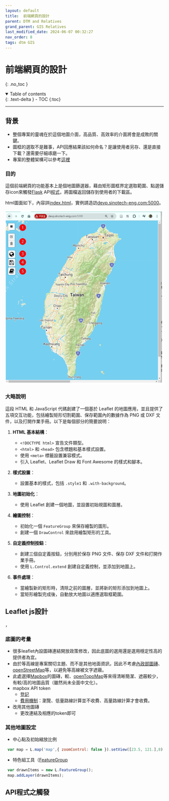 ```yaml
---
layout: default
title:  前端網頁的設計
parent: DTM and Relatives
grand_parent: GIS Relatives
last_modified_date: 2024-06-07 00:32:27
nav_order: 8
tags: dtm GIS
---
```


# 前端網頁的設計
{: .no_toc }

<details open markdown="block">
  <summary>
    Table of contents
  </summary>
  {: .text-delta }
- TOC
{:toc}
</details>

---
## 背景

- 整個專案的靈魂在於這個地圖介面，高品質、高效率的介面將會是成敗的關鍵。
- 圖框的選取不是難事，API回應結果該如何命名？是讓使用者另存、還是直接下載？還需要仔細琢磨一下。
- 專案的整體架構可以參考[這裡](https://sinotec2.github.io/Utilities/GIS/DTM/app/#整體流程)

### 目的

這個前端網頁的功能基本上是個地圖篩選器，藉由矩形圖框界定選取範圍、點選儲存icon來觸發[Flask](https://flask.palletsprojects.com/en/3.0.x/) API[程式](./app.md)，將圖檔返回儲存到使用者的下載區。

html圖面如下，內容詳[index.html](./index.html)，實例請造訪[devp.sinotech-eng.com:5000](http://devp.sinotech-eng.com:5000)。

![](./pngs/2024-06-06-17-50-49.png)

### 大略說明

這段 HTML 和 JavaScript 代碼創建了一個基於 Leaflet 的地圖應用，並且提供了五項交互功能，包括繪製矩形切割範圍、保存範圍內的數據作為 PNG 或 DXF 文件，以及打開作業手冊。以下是每個部分的簡要說明：

1. **HTML 基本結構**：
   - `<!DOCTYPE html>` 宣告文件類型。
   - `<html>` 和 `<head>` 包含標題和基本樣式設置。
   - 使用 `<meta>` 標籤設置兼容模式。
   - 引入 Leaflet、Leaflet Draw 和 Font Awesome 的樣式和腳本。

2. **樣式設置**：
   - 設置基本的樣式，包括 `.style1` 和 `.with-background`。

3. **地圖初始化**：
   - 使用 Leaflet 創建一個地圖，並設置初始視圖和圖層。

4. **繪圖控制**：
   - 初始化一個 `FeatureGroup` 來保存繪製的圖形。
   - 創建一個 `DrawControl` 來啟用繪製矩形的工具。

5. **自定義控制按鈕**：
   - 創建三個自定義按鈕，分別用於保存 PNG 文件、保存 DXF 文件和打開作業手冊。
   - 使用 `L.Control.extend` 創建自定義控制，並添加到地圖上。

6. **事件處理**：
   - 當繪製新的矩形時，清除之前的圖層，並將新的矩形添加到地圖上。
   - 當矩形繪製完成後，自動放大地圖以適應選取框範圍。

## Leaflet js設計
，
### 底圖的考量

- 很多leaflet內設圖磚連結開放政策修改，因此底圖的選用還是選用穩定性高的提供者為宜。
- 由於等高線是專案關切主題、而不是其他地面資訊，因此不考慮[內政部圖磚](https://maps.nlsc.gov.tw/T09/mapshow.action?In_type=web)、[openStreetMap](https://www.openstreetmap.org/#map=7/23.611/120.768)等，以避免等高線被文字遮蔽。
- 此處選擇[Mapbox](https://www.mapbox.com/)的圖磚，較、[openTopoMap](https://opentopomap.org)等來得清晰簡潔、遮蔽較少，有較/高的地圖品質（雖然尚未全面中文化）。
- mapbox API token
   - [登記](https://docs.mapbox.com/api/overview/)
   - [費用機制](https://docs.mapbox.com/api/overview/)：瀏覽、低量路線計算並不收費、高量路線計算才會收費。
-  改用其他圖磚
   - 更改連結及相應的token即可

### 其他地圖設定

-  中心點及初始縮放比例

```js
 var map = L.map('map',{ zoomControl: false }).setView([23.5, 121.],8);
```

- 特色組工具（[FeatureGroup](https://leafletjs.com/reference.html#featuregroup)

```js
 var drawnItems = new L.FeatureGroup();
 map.addLayer(drawnItems);
```


## API程式之觸發


